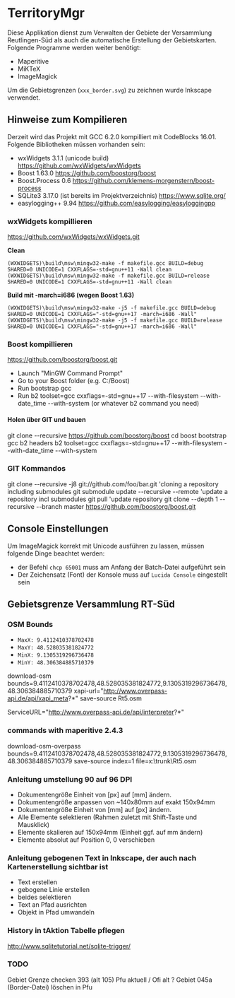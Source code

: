 ﻿# TerritoryMgr

Diese Applikation dienst zum Verwalten der Gebiete der Versammlung Reutlingen-Süd als auch die automatische Erstellung der Gebietskarten.
Folgende Programme werden weiter benötigt:

- Maperitive
- MiKTeX
- ImageMagick

Um die Gebietsgrenzen (`xxx_border.svg`) zu zeichnen wurde Inkscape verwendet.

## Hinweise zum Kompilieren

Derzeit wird das Projekt mit GCC 6.2.0 kompilliert mit CodeBlocks 16.01. Folgende Bibliotheken müssen vorhanden sein:

- wxWidgets 3.1.1 (unicode build) https://github.com/wxWidgets/wxWidgets
- Boost 1.63.0 https://github.com/boostorg/boost
- Boost.Process 0.6 https://github.com/klemens-morgenstern/boost-process
- SQLite3 3.17.0 (ist bereits im Projektverzeichnis) https://www.sqlite.org/
- easylogging++ 9.94 https://github.com/easylogging/easyloggingpp

### wxWidgets kompillieren
https://github.com/wxWidgets/wxWidgets.git

**Clean**

    (WXWIDGETS)\build\msw\mingw32-make -f makefile.gcc BUILD=debug SHARED=0 UNICODE=1 CXXFLAGS=-std=gnu++11 -Wall clean
    (WXWIDGETS)\build\msw\mingw32-make -f makefile.gcc BUILD=release SHARED=0 UNICODE=1 CXXFLAGS=-std=gnu++11 -Wall clean

**Build mit -march=i686 (wegen Boost 1.63)**

    (WXWIDGETS)\build\msw\mingw32-make -j5 -f makefile.gcc BUILD=debug SHARED=0 UNICODE=1 CXXFLAGS="-std=gnu++17 -march=i686 -Wall"
    (WXWIDGETS)\build\msw\mingw32-make -j5 -f makefile.gcc BUILD=release SHARED=0 UNICODE=1 CXXFLAGS="-std=gnu++17 -march=i686 -Wall"


### Boost kompillieren
https://github.com/boostorg/boost.git

- Launch "MinGW Command Prompt"
- Go to your Boost folder (e.g. C:/Boost)
- Run bootstrap gcc
- Run b2 toolset=gcc cxxflags=-std=gnu++17 --with-filesystem --with-date_time --with-system (or whatever b2 command you need)

#### Holen über GIT und bauen

git clone --recursive https://github.com/boostorg/boost
cd boost
bootstrap gcc
b2 headers
b2 toolset=gcc cxxflags=-std=gnu++17 --with-filesystem --with-date_time --with-system

### GIT Kommandos

git clone --recursive -j8 git://github.com/foo/bar.git  'cloning a repository including submodules
git submodule update --recursive --remote               'update a repository incl submodules
git pull                                                'update repository
git clone --depth 1 --recursive --branch master https://github.com/boostorg/boost.git

## Console Einstellungen

Um ImageMagick korrekt mit Unicode ausführen zu lassen, müssen folgende Dinge beachtet werden:

- der Befehl `chcp 65001` muss am Anfang der Batch-Datei aufgeführt sein
- Der Zeichensatz (Font) der Konsole muss auf `Lucida Console` eingestellt sein


## Gebietsgrenze Versammlung RT-Süd

### OSM Bounds

- `MaxX: 9.4112410378702478`
- `MaxY: 48.528035381824772`
- `MinX: 9.1305319296736478`
- `MinY: 48.306384885710379`

download-osm bounds=9.4112410378702478,48.528035381824772,9.1305319296736478,48.306384885710379 xapi-url="http://www.overpass-api.de/api/xapi_meta?*"
save-source Rt5.osm

ServiceURL="http://www.overpass-api.de/api/interpreter?*"

### commands with maperitive 2.4.3

download-osm-overpass bounds=9.4112410378702478,48.528035381824772,9.1305319296736478,48.306384885710379
save-source index=1 file=x:\trunk\Rt5.osm

### Anleitung umstellung 90 auf 96 DPI

- Dokumentengröße Einheit von [px] auf [mm] ändern.
- Dokumentengröße anpassen von ~140x80mm auf exakt 150x94mm
- Dokumentengröße Einheit von [mm] auf [px] ändern.
- Alle Elemente selektieren (Rahmen zuletzt mit Shift-Taste und Mausklick)
- Elemente skalieren auf 150x94mm (Einheit ggf. auf mm ändern)
- Elemente absolut auf Position 0, 0 verschieben

### Anleitung gebogenen Text in Inkscape, der auch nach Kartenerstellung sichtbar ist

- Text erstellen
- gebogene Linie erstellen
- beides selektieren
- Text an Pfad ausrichten
- Objekt in Pfad umwandeln

### History in tAktion Tabelle pflegen

http://www.sqlitetutorial.net/sqlite-trigger/

### TODO
Gebiet Grenze checken 393 (alt 105) Pfu aktuell / Ofi alt ?
Gebiet 045a (Border-Datei) löschen in Pfu

